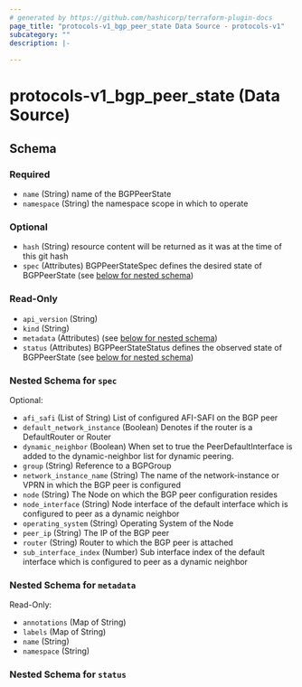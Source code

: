 ```yaml
---
# generated by https://github.com/hashicorp/terraform-plugin-docs
page_title: "protocols-v1_bgp_peer_state Data Source - protocols-v1"
subcategory: ""
description: |-
  
---
```


# protocols-v1_bgp_peer_state (Data Source)





<!-- schema generated by tfplugindocs -->
## Schema

### Required

- `name` (String) name of the BGPPeerState
- `namespace` (String) the namespace scope in which to operate

### Optional

- `hash` (String) resource content will be returned as it was at the time of this git hash
- `spec` (Attributes) BGPPeerStateSpec defines the desired state of BGPPeerState (see [below for nested schema](#nestedatt--spec))

### Read-Only

- `api_version` (String)
- `kind` (String)
- `metadata` (Attributes) (see [below for nested schema](#nestedatt--metadata))
- `status` (Attributes) BGPPeerStateStatus defines the observed state of BGPPeerState (see [below for nested schema](#nestedatt--status))

<a id="nestedatt--spec"></a>
### Nested Schema for `spec`

Optional:

- `afi_safi` (List of String) List of configured AFI-SAFI on the BGP peer
- `default_network_instance` (Boolean) Denotes if the router is a DefaultRouter or Router
- `dynamic_neighbor` (Boolean) When set to true the PeerDefaultInterface is added to the dynamic-neighbor list for dynamic peering.
- `group` (String) Reference to a BGPGroup
- `network_instance_name` (String) The name of the network-instance or VPRN in which the BGP peer is configured
- `node` (String) The Node on which the BGP peer configuration resides
- `node_interface` (String) Node interface of the default interface which is configured to peer as a dynamic neighbor
- `operating_system` (String) Operating System of the Node
- `peer_ip` (String) The IP of the BGP peer
- `router` (String) Router to which the BGP peer is attached
- `sub_interface_index` (Number) Sub interface index of the default interface which is configured to peer as a dynamic neighbor


<a id="nestedatt--metadata"></a>
### Nested Schema for `metadata`

Read-Only:

- `annotations` (Map of String)
- `labels` (Map of String)
- `name` (String)
- `namespace` (String)


<a id="nestedatt--status"></a>
### Nested Schema for `status`

